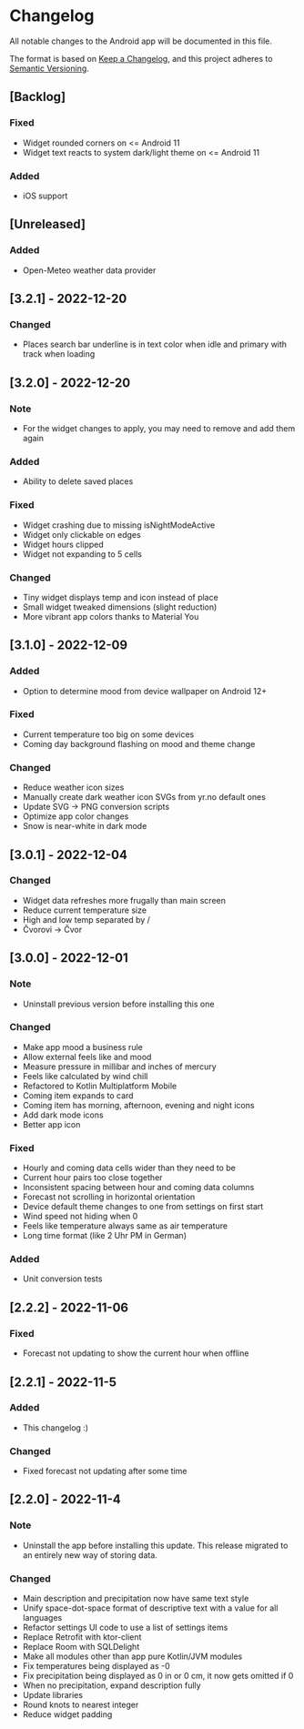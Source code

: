 # Changelog
All notable changes to the Android app will be documented in this file.

The format is based on [Keep a Changelog](https://keepachangelog.com/en/1.0.0/),
and this project adheres to [Semantic Versioning](https://semver.org/spec/v2.0.0.html).

## [Backlog]
### Fixed
- Widget rounded corners on <= Android 11
- Widget text reacts to system dark/light theme on <= Android 11
### Added
- iOS support

## [Unreleased]
### Added 
- Open-Meteo weather data provider

## [3.2.1] - 2022-12-20
### Changed
- Places search bar underline is in text color when idle and primary with track when loading

## [3.2.0] - 2022-12-20
### Note
- For the widget changes to apply, you may need to remove and add them again
### Added
- Ability to delete saved places
### Fixed
- Widget crashing due to missing isNightModeActive
- Widget only clickable on edges
- Widget hours clipped
- Widget not expanding to 5 cells
### Changed
- Tiny widget displays temp and icon instead of place
- Small widget tweaked dimensions (slight reduction)
- More vibrant app colors thanks to Material You

## [3.1.0] - 2022-12-09
### Added
- Option to determine mood from device wallpaper on Android 12+
### Fixed
- Current temperature too big on some devices
- Coming day background flashing on mood and theme change
### Changed
- Reduce weather icon sizes
- Manually create dark weather icon SVGs from yr.no default ones
- Update SVG -> PNG conversion scripts
- Optimize app color changes
- Snow is near-white in dark mode

## [3.0.1] - 2022-12-04
### Changed
- Widget data refreshes more frugally than main screen
- Reduce current temperature size
- High and low temp separated by /
- Čvorovi -> Čvor

## [3.0.0] - 2022-12-01
### Note
- Uninstall previous version before installing this one
### Changed
- Make app mood a business rule
- Allow external feels like and mood
- Measure pressure in millibar and inches of mercury
- Feels like calculated by wind chill
- Refactored to Kotlin Multiplatform Mobile
- Coming item expands to card
- Coming item has morning, afternoon, evening and night icons
- Add dark mode icons
- Better app icon
### Fixed
- Hourly and coming data cells wider than they need to be
- Current hour pairs too close together
- Inconsistent spacing between hour and coming data columns
- Forecast not scrolling in horizontal orientation
- Device default theme changes to one from settings on first start
- Wind speed not hiding when 0
- Feels like temperature always same as air temperature
- Long time format (like 2 Uhr PM in German)
### Added
- Unit conversion tests

## [2.2.2] - 2022-11-06
### Fixed
- Forecast not updating to show the current hour when offline

## [2.2.1] - 2022-11-5
### Added
- This changelog :)
### Changed
- Fixed forecast not updating after some time

## [2.2.0] - 2022-11-4
### Note
- Uninstall the app before installing this update. This release migrated to 
an entirely new way of storing data.
### Changed
- Main description and precipitation now have same text style
- Unify space-dot-space format of descriptive text with a value for all languages
- Refactor settings UI code to use a list of settings items
- Replace Retrofit with ktor-client
- Replace Room with SQLDelight
- Make all modules other than app pure Kotlin/JVM modules
- Fix temperatures being displayed as -0
- Fix precipitation being displayed as 0 in or 0 cm, it now gets omitted if 0
- When no precipitation, expand description fully
- Update libraries
- Round knots to nearest integer
- Reduce widget padding
